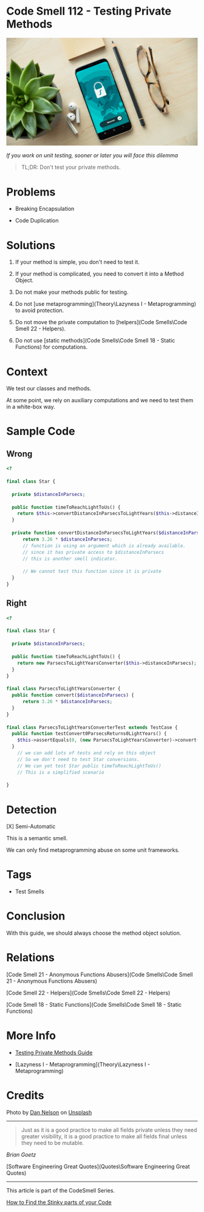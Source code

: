 # Code Smell 112 - Testing Private Methods

![Code Smell 112 - Testing Private Methods](dan-nelson-ah-HeguOe9k-unsplash.jpg)

*If you work on unit testing, sooner or later you will face this dilemma*

> TL;DR: Don't test your private methods.

# Problems

- Breaking Encapsulation

- Code Duplication

# Solutions

1. If your method is simple, you don't need to test it.

2. If your method is complicated, you need to convert it into a Method Object.

3. Do not make your methods public for testing.

4. Do not [use metaprogramming](Theory\Lazyness I - Metaprogramming) to avoid protection.

5. Do not move the private computation to [helpers](Code Smells\Code Smell 22 - Helpers).

6. Do not use [static methods](Code Smells\Code Smell 18 - Static Functions) for computations.

# Context

We test our classes and methods.

At some point, we rely on auxiliary computations and we need to test them in a white-box way.

# Sample Code

## Wrong

[Gist Url]: # (https://gist.github.com/mcsee/47c21b9a717ee1ac9b7d2f10bbb7a2d0)
```php
<?

final class Star {
  
  private $distanceInParsecs;
  
  public function timeToReachLightToUs() {
    return $this->convertDistanceInParsecsToLightYears($this->distanceInParsecs);
  }
  
  private function convertDistanceInParsecsToLightYears($distanceInParsecs) {
      return 3.26 * $distanceInParsecs;
      // function is using an argument which is already available.
      // since it has private access to $distanceInParsecs
      // this is another smell indicator.

      // We cannot test this function since it is private
  }
}
```

## Right

[Gist Url]: # (https://gist.github.com/mcsee/acf7c184cef3babb5251da6ea946f5ae)
```php
<?

final class Star {
  
  private $distanceInParsecs;   
  
  public function timeToReachLightToUs() {
    return new ParsecsToLightYearsConverter($this->distanceInParsecs);
  }
}

final class ParsecsToLightYearsConverter {
  public function convert($distanceInParsecs) {
      return 3.26 * $distanceInParsecs;
  }
}

final class ParsecsToLightYearsConverterTest extends TestCase {
  public function testConvert0ParsecsReturns0LightYears() {
    $this->assertEquals(0, (new ParsecsToLightYearsConverter)->convert(0));
  }
    // we can add lots of tests and rely on this object
    // So we don't need to test Star conversions.
    // We can yet test Star public timeToReachLightToUs()
    // This is a simplified scenario

}
```

# Detection

[X] Semi-Automatic 

This is a semantic smell.

We can only find metaprogramming abuse on some unit frameworks.

# Tags

- Test Smells

# Conclusion

With this guide, we should always choose the method object solution.

# Relations

[Code Smell 21 - Anonymous Functions Abusers](Code Smells\Code Smell 21 - Anonymous Functions Abusers)

[Code Smell 22 - Helpers](Code Smells\Code Smell 22 - Helpers)

[Code Smell 18 - Static Functions](Code Smells\Code Smell 18 - Static Functions)

# More Info

- [Testing Private Methods Guide](http://shoulditestprivatemethods.com/)

- [Lazyness I - Metaprogramming](Theory\Lazyness I - Metaprogramming)

# Credits

Photo by [Dan Nelson](https://unsplash.com/@danny144) on [Unsplash](https://unsplash.com/s/photos/private)
  
* * *

> Just as it is a good practice to make all fields private unless they need greater visibility, it is a good practice to make all fields final unless they need to be mutable.

_Brian Goetz_
 
[Software Engineering Great Quotes](Quotes\Software Engineering Great Quotes)

* * *

This article is part of the CodeSmell Series.

[How to Find the Stinky parts of your Code]()